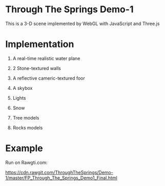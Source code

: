 # Through The Springs Demo-1
  This is a 3-D scene implemented by WebGL with JavaScript and Three.js
# Implementation 
  1) A real-time realistic water plane
  
  2) 2 Stone-textured walls

  3) A reflective cameric-textured foor
  
  4) A skybox 
  
  5) Lights
  
  6) Snow
  
  7) Tree models
  
  8) Rocks models
  
# Example 
  
  Run on Rawgti.com:
  
  https://cdn.rawgit.com/ThroughTheSprings/Demo-1/master/FP_Through_The_Springs_Demo1_Final.html
  
